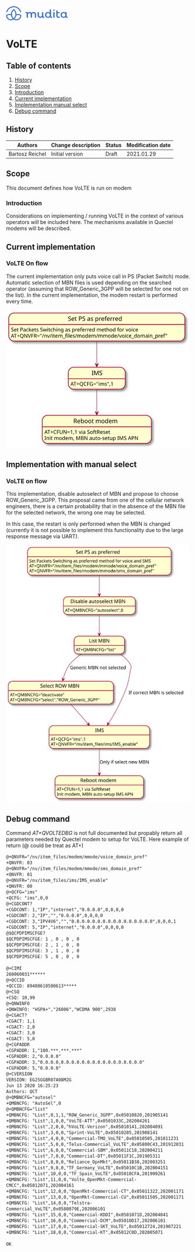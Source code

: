 ![alt text](./Images/mudita_logo.png "MUDITA")

# VoLTE

## Table of contents
1. [History](#history)
2. [Scope](#scope)
3. [Introduction](#introduction)
4. [Current implementation](#current-implementation)
5. [Implementation manual select](#implementation-with-manual-select)
6. [Debug command](#debug-command)


## History

| Authors           | Change description        | Status | Modification date |
| ----------------- | ------------------------- | ------ | ----------------- |
| Bartosz Reichel | Initial version           | Draft  | 2021.01.29        |


## Scope
This document defines how VoLTE is run on modem


### Introduction

Considerations on implementing / running VoLTE in the context of various operators will be included here. 
The mechanisms available in Quectel modems will be described.


## Current implementation

### VoLTE On flow

The current implementation only puts voice call in PS (Packet Switch) mode. Automatic selection of MBN files is used depending on the searched operator (assuming that ROW_Generic_3GPP will be selected for one not on the list). In the current implementation, the modem restart is performed every time. 

![alt text](./Images/current_volte_on.svg "Current VoLTE")

## Implementation with manual select

### VoLTE on flow

This implementation, disable autoselect of MBN and propose to choose ROW_Generic_3GPP.
This proposal came from one of the cellular network engineers, there is a certain probability that in the absence of the MBN file for the selected network, the wrong one may be selected. 

In this case, the restart is only performed when the MBN is changed (currently it is not possible to implement this functionality due to the large response message via UART). 

![alt text](./Images/volte_on.svg "Current VoLTE")

## Debug command

Command *AT+QVOLTEDBG* is not full documented but propably return all parameters needed by Quectel modem to setup for VoLTE.
Here example of return (@ could be treat as AT+)

```
@+QNVFR="/nv/item_files/modem/mmode/voice_domain_pref"
+QNVFR: 03
@+QNVFR="/nv/item_files/modem/mmode/sms_domain_pref"
+QNVFR: 01
@+QNVFR="/nv/item_files/ims/IMS_enable"
+QNVFR: 00
@+QCFG="ims"
+QCFG: "ims",0,0
@+CGDCONT?
+CGDCONT: 1,"IP","internet","0.0.0.0",0,0,0,0
+CGDCONT: 2,"IP","","0.0.0.0",0,0,0,0
+CGDCONT: 3,"IPV4V6","","0.0.0.0.0.0.0.0.0.0.0.0.0.0.0.0",0,0,0,1
+CGDCONT: 5,"IP","internet","0.0.0.0",0,0,0,0
@$QCPDPIMSCFGE?
$QCPDPIMSCFGE: 1 , 0 , 0 , 0
$QCPDPIMSCFGE: 2 , 1 , 0 , 0
$QCPDPIMSCFGE: 3 , 1 , 0 , 0
$QCPDPIMSCFGE: 5 , 0 , 0 , 0

@+CIMI
260060031******
@+QCCID
+QCCID: 89480610500613*****
@+CSQ
+CSQ: 10,99
@+QNWINFO
+QNWINFO: "HSPA+","26006","WCDMA 900",2938
@+CGACT?
+CGACT: 1,1
+CGACT: 2,0
+CGACT: 3,0
+CGACT: 5,0
@+CGPADDR
+CGPADDR: 1,"100.***.***.***"
+CGPADDR: 2,"0.0.0.0"
+CGPADDR: 3,"0.0.0.0,0.0.0.0.0.0.0.0.0.0.0.0.0.0.0.0"
+CGPADDR: 5,"0.0.0.0"
@+CVERSION
VERSION: EG25GGBR07A08M2G
Jun 13 2020 16:25:23
Authors: QCT
@+QMBNCFG="autosel"
+QMBNCFG: "AutoSel",0
@+QMBNCFG="list"
+QMBNCFG: "List",0,1,1,"ROW_Generic_3GPP",0x05010820,201905141
+QMBNCFG: "List",1,0,0,"VoLTE-ATT",0x0501033C,202004261
+QMBNCFG: "List",2,0,0,"hVoLTE-Verizon",0x05010141,202004091
+QMBNCFG: "List",3,0,0,"Sprint-VoLTE",0x05010205,201908141
+QMBNCFG: "List",4,0,0,"Commercial-TMO_VoLTE",0x05010505,201811231
+QMBNCFG: "List",5,0,0,"Telus-Commercial_VoLTE",0x05800C43,201912031
+QMBNCFG: "List",6,0,0,"Commercial-SBM",0x05011C18,202004211
+QMBNCFG: "List",7,0,0,"Commercial-DT",0x05011F1C,201905311
+QMBNCFG: "List",8,0,0,"Reliance_OpnMkt",0x05011B38,202003251
+QMBNCFG: "List",9,0,0,"TF_Germany_VoLTE",0x05010C1B,202004151
+QMBNCFG: "List",10,0,0,"TF_Spain_VoLTE",0x05010CFA,201909261
+QMBNCFG: "List",11,0,0,"Volte_OpenMkt-Commercial-CMCC",0x05012071,202004161
+QMBNCFG: "List",12,0,0,"OpenMkt-Commercial-CT",0x05011322,202001171
+QMBNCFG: "List",13,0,0,"OpenMkt-Commercial-CU",0x05011505,202001171
+QMBNCFG: "List",14,0,0,"Telstra-Commercial_VoLTE",0x0580079E,202006101
+QMBNCFG: "List",15,0,0,"Commercial-KDDI",0x0501071D,202004041
+QMBNCFG: "List",16,0,0,"Commercial-DCM",0x05010D17,202006101
+QMBNCFG: "List",17,0,0,"Commercial-SKT_VoLTE",0x05012724,201907221
+QMBNCFG: "List",18,0,0,"Commercial-KT",0x05012C0D,202005071

OK

```
